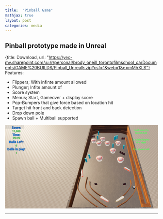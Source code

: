 ```yaml
---
title:  "Pinball Game"
mathjax: true
layout: post
categories: media
---
```


## Pinball prototype made in Unreal
{title: Download, url: "https://yec-my.sharepoint.com/:u:/r/personal/brody_oneill_torontofilmschool_ca/Documents/GAME%20BUILDS/Pinball_Unreal5.zip?csf=1&web=1&e=mMhXLS"}
Features:
- Flippers; With infinte amount allowed
- Plunger; Infite amount of
- Score system
- Menus; Start, Gameover + display score
- Pop-Bumpers that give force based on location hit
- Target hit front and back detection
- Drop down pole
- Spawn ball + Multiball supported

![Pinball Game](/images/PinballDemoPic.png)

---
